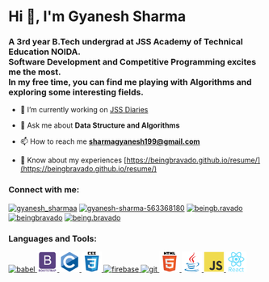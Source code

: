 <h1 align="left">Hi 👋, I'm Gyanesh Sharma</h1>
<h3 align="left">A 3rd year B.Tech undergrad at JSS Academy of Technical Education NOIDA.<br/>Software Development and Competitive Programming excites me the most.<br/>In my free time, you can find me playing with Algorithms and exploring some interesting fields.</h3>

- 🔭 I’m currently working on [JSS Diaries](https://github.com/beingbravado/JSS-Diaries)

- 💬 Ask me about **Data Structure and Algorithms**

- 📫 How to reach me **sharmagyanesh199@gmail.com**

- 📄 Know about my experiences [https://beingbravado.github.io/resume/](https://beingbravado.github.io/resume/)

<h3 align="left">Connect with me:</h3>
<p align="left">
<a href="https://twitter.com/gyanesh_sharmaa" target="blank"><img align="center" src="https://raw.githubusercontent.com/rahuldkjain/github-profile-readme-generator/master/src/images/icons/Social/twitter.svg" alt="gyanesh_sharmaa" height="30" width="40" /></a>
<a href="https://linkedin.com/in/gyanesh-sharma-563368180" target="blank"><img align="center" src="https://raw.githubusercontent.com/rahuldkjain/github-profile-readme-generator/master/src/images/icons/Social/linked-in-alt.svg" alt="gyanesh-sharma-563368180" height="30" width="40" /></a>
<a href="https://instagram.com/beingb.ravado" target="blank"><img align="center" src="https://raw.githubusercontent.com/rahuldkjain/github-profile-readme-generator/master/src/images/icons/Social/instagram.svg" alt="beingb.ravado" height="30" width="40" /></a>
<a href="https://www.codechef.com/users/beingbravado" target="blank"><img align="center" src="https://cdn.jsdelivr.net/npm/simple-icons@3.1.0/icons/codechef.svg" alt="beingbravado" height="30" width="40" /></a>
<a href="https://codeforces.com/profile/being.bravado" target="blank"><img align="center" src="https://cdn.jsdelivr.net/npm/simple-icons@3.0.1/icons/codeforces.svg" alt="being.bravado" height="30" width="40" /></a>
</p>

<h3 align="left">Languages and Tools:</h3>
<p align="left"> <a href="https://babeljs.io/" target="_blank"> <img src="https://www.vectorlogo.zone/logos/babeljs/babeljs-icon.svg" alt="babel" width="40" height="40"/> </a> <a href="https://getbootstrap.com" target="_blank"> <img src="https://raw.githubusercontent.com/devicons/devicon/master/icons/bootstrap/bootstrap-plain-wordmark.svg" alt="bootstrap" width="40" height="40"/> </a> <a href="https://www.cprogramming.com/" target="_blank"> <img src="https://raw.githubusercontent.com/devicons/devicon/master/icons/c/c-original.svg" alt="c" width="40" height="40"/> </a> <a href="https://www.w3schools.com/css/" target="_blank"> <img src="https://raw.githubusercontent.com/devicons/devicon/master/icons/css3/css3-original-wordmark.svg" alt="css3" width="40" height="40"/> </a> <a href="https://firebase.google.com/" target="_blank"> <img src="https://www.vectorlogo.zone/logos/firebase/firebase-icon.svg" alt="firebase" width="40" height="40"/> </a> <a href="https://git-scm.com/" target="_blank"> <img src="https://www.vectorlogo.zone/logos/git-scm/git-scm-icon.svg" alt="git" width="40" height="40"/> </a> <a href="https://www.w3.org/html/" target="_blank"> <img src="https://raw.githubusercontent.com/devicons/devicon/master/icons/html5/html5-original-wordmark.svg" alt="html5" width="40" height="40"/> </a> <a href="https://www.java.com" target="_blank"> <img src="https://raw.githubusercontent.com/devicons/devicon/master/icons/java/java-original.svg" alt="java" width="40" height="40"/> </a> <a href="https://developer.mozilla.org/en-US/docs/Web/JavaScript" target="_blank"> <img src="https://raw.githubusercontent.com/devicons/devicon/master/icons/javascript/javascript-original.svg" alt="javascript" width="40" height="40"/> </a> <a href="https://reactjs.org/" target="_blank"> <img src="https://raw.githubusercontent.com/devicons/devicon/master/icons/react/react-original-wordmark.svg" alt="react" width="40" height="40"/> </a> </p>

